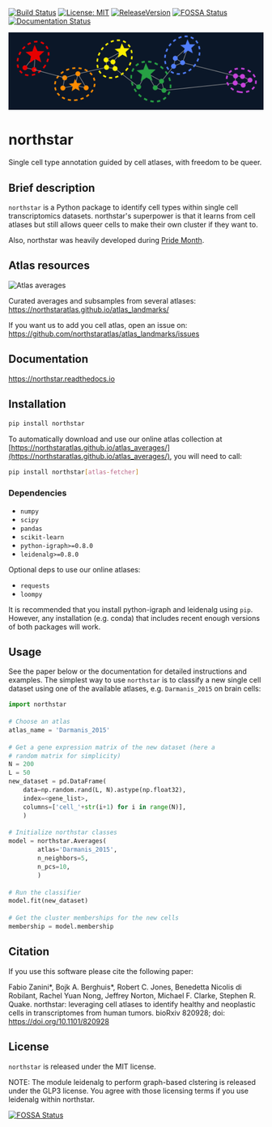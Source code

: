 [![Build Status](https://travis-ci.org/northstaratlas/northstar.svg?branch=master)](https://travis-ci.org/northstaratlas/northstar)
[![License: MIT](https://img.shields.io/badge/license-MIT-brightgreen.svg)](https://opensource.org/licenses/MIT)
[![ReleaseVersion](https://img.shields.io/pypi/v/northstar?color=limegreen)](https://pypi.org/project/northstar/)
[![FOSSA Status](https://app.fossa.io/api/projects/git%2Bgithub.com%2Fiosonofabio%2Fnorthstar.svg?type=shield)](https://app.fossa.io/projects/git%2Bgithub.com%2Fiosonofabio%2Fnorthstar?ref=badge_shield)
[![Documentation Status](https://readthedocs.org/projects/northstar/badge/?version=latest)](https://northstar.readthedocs.io/en/latest/?badge=latest)
<!--
[![Coverage Status](https://coveralls.io/repos/github/iosonofabio/northstar/badge.svg?branch=master)](https://coveralls.io/github/iosonofabio/northstar?branch=master)
-->

![Logo](docs/_static/logo.png)
# northstar
Single cell type annotation guided by cell atlases, with freedom to be queer.

## Brief description
`northstar` is a Python package to identify cell types within single cell transcriptomics datasets.
northstar's superpower is that it learns from cell atlases but still allows queer cells to make their own cluster if they want to.

Also, northstar was heavily developed during [Pride Month](https://en.wikipedia.org/wiki/Gay_pride).

## Atlas resources
![Atlas averages](https://northstaratlas.github.io/atlas_landmarks/static/logo.png)

Curated averages and subsamples from several atlases: https://northstaratlas.github.io/atlas_landmarks/

If you want us to add you cell atlas, open an issue on: https://github.com/northstaratlas/atlas_landmarks/issues

## Documentation
https://northstar.readthedocs.io

## Installation
```bash
pip install northstar
```

To automatically download and use our online atlas collection at [https://northstaratlas.github.io/atlas_averages/](https://northstaratlas.github.io/atlas_averages/), you will need to call:

```bash
pip install northstar[atlas-fetcher]
```

### Dependencies
- `numpy`
- `scipy`
- `pandas`
- `scikit-learn`
- `python-igraph>=0.8.0`
- `leidenalg>=0.8.0`

Optional deps to use our online atlases:

- `requests`
- `loompy`

It is recommended that you install python-igraph and leidenalg using `pip`. However, any installation (e.g. conda) that includes recent enough versions of both packages will work.

## Usage
See the paper below or the documentation for detailed instructions and examples. The simplest way to use `northstar` is to classify a new single cell dataset using one of the available atlases, e.g. `Darmanis_2015` on brain cells:

```python
import northstar

# Choose an atlas
atlas_name = 'Darmanis_2015'

# Get a gene expression matrix of the new dataset (here a
# random matrix for simplicity)
N = 200
L = 50
new_dataset = pd.DataFrame(
    data=np.random.rand(L, N).astype(np.float32),
    index=<gene_list>,
    columns=['cell_'+str(i+1) for i in range(N)],
    )

# Initialize northstar classes
model = northstar.Averages(
        atlas='Darmanis_2015',
        n_neighbors=5,
        n_pcs=10,
        )

# Run the classifier
model.fit(new_dataset)

# Get the cluster memberships for the new cells
membership = model.membership
```

## Citation
If you use this software please cite the following paper:

Fabio Zanini\*, Bojk A. Berghuis\*, Robert C. Jones, Benedetta Nicolis di Robilant, Rachel Yuan Nong, Jeffrey Norton, Michael F. Clarke, Stephen R. Quake. northstar: leveraging cell atlases to identify healthy and neoplastic cells in transcriptomes from human tumors. bioRxiv 820928; doi: https://doi.org/10.1101/820928 

## License
`northstar` is released under the MIT license.

NOTE: The module leidenalg to perform graph-based clstering is released
under the GLP3 license. You agree with those licensing terms if you use
leidenalg within northstar.


[![FOSSA Status](https://app.fossa.io/api/projects/git%2Bgithub.com%2Fiosonofabio%2Fnorthstar.svg?type=large)](https://app.fossa.io/projects/git%2Bgithub.com%2Fiosonofabio%2Fnorthstar?ref=badge_large)
